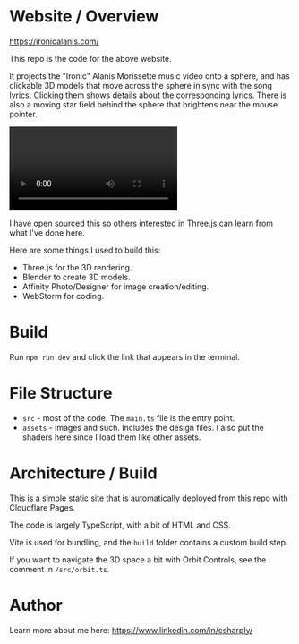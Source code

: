 # Website / Overview

https://ironicalanis.com/

This repo is the code for the above website.

It projects the "Ironic" Alanis Morissette music video onto a sphere, and has clickable 3D models that move across the sphere in sync with the song lyrics. Clicking them shows details about the corresponding lyrics. There is also a moving star field behind the sphere that brightens near the mouse pointer.

![IronicAlanis.com Video Capture](/supporting/ironicalanis.mp4?raw=true)

I have open sourced this so others interested in Three.js can learn from what I've done here.

Here are some things I used to build this:

* Three.js for the 3D rendering.
* Blender to create 3D models.
* Affinity Photo/Designer for image creation/editing.
* WebStorm for coding.

# Build

Run `npm run dev` and click the link that appears in the terminal.

# File Structure

* `src` - most of the code. The `main.ts` file is the entry point.
* `assets` - images and such. Includes the design files. I also put the shaders here since I load them like other assets.

# Architecture / Build

This is a simple static site that is automatically deployed from this repo with Cloudflare Pages.

The code is largely TypeScript, with a bit of HTML and CSS.

Vite is used for bundling, and the `build` folder contains a custom build step.

If you want to navigate the 3D space a bit with Orbit Controls, see the comment in `/src/orbit.ts`.

# Author

Learn more about me here: https://www.linkedin.com/in/csharply/
